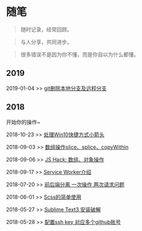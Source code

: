# 随笔

> 随时记录，经常回顾。

> 与人分享，共同进步。

> 很多错误不是因为你不懂，而是你自以为什么都懂。

## 2019

2019-01-04 >> [git删除本地分支及远程分支](https://github.com/Jszy/notes/issues/10)

## 2018

开始你的操作~

2018-10-23 >> [处理Win10快捷方式小箭头](https://github.com/Jszy/notes/issues/9)

2018-09-03 >> [数组操作slice、splice、copyWithin](https://github.com/Jszy/notes/issues/6)

2018-09-06 >> [JS Hack: 数组、对象操作](https://github.com/Jszy/notes/issues/7)

2018-09-17 >> [Service Worker介绍](https://lavas.baidu.com/pwa/offline-and-cache-loading/service-worker/service-worker-introduction)

2018-07-20 >> [前后端分离 一次操作 两次请求问题](https://github.com/Jszy/notes/issues/4)

2018-06-01 >> [Scss的简单使用](https://github.com/Jszy/notes/issues/3)

2018-05-27 >> [Sublime Text3 安装破解](https://github.com/Jszy/notes/issues/1)

2018-05-28 >> [配置ssh key 对应多个github账号](https://github.com/Jszy/notes/issues/2)


